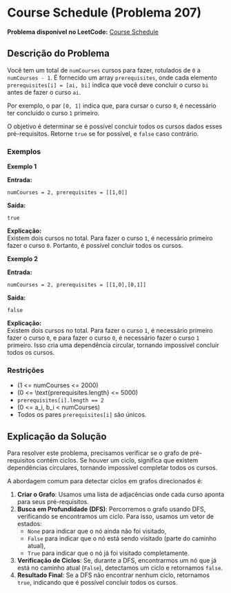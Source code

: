 # Course Schedule (Problema 207)

**Problema disponível no LeetCode:** [Course Schedule](https://leetcode.com/problems/course-schedule/)

## Descrição do Problema

Você tem um total de `numCourses` cursos para fazer, rotulados de `0` a `numCourses - 1`. É fornecido um array `prerequisites`, onde cada elemento `prerequisites[i] = [ai, bi]` indica que você deve concluir o curso `bi` antes de fazer o curso `ai`.

Por exemplo, o par `[0, 1]` indica que, para cursar o curso `0`, é necessário ter concluído o curso `1` primeiro.

O objetivo é determinar se é possível concluir todos os cursos dados esses pré-requisitos. Retorne `true` se for possível, e `false` caso contrário.

### Exemplos

**Exemplo 1**

**Entrada:**
```plaintext
numCourses = 2, prerequisites = [[1,0]]
```

**Saída:**
```plaintext
true
```

**Explicação:**  
Existem dois cursos no total. Para fazer o curso `1`, é necessário primeiro fazer o curso `0`. Portanto, é possível concluir todos os cursos.

**Exemplo 2**

**Entrada:**
```plaintext
numCourses = 2, prerequisites = [[1,0],[0,1]]
```

**Saída:**
```plaintext
false
```

**Explicação:**  
Existem dois cursos no total. Para fazer o curso `1`, é necessário primeiro fazer o curso `0`, e para fazer o curso `0`, é necessário fazer o curso `1` primeiro. Isso cria uma dependência circular, tornando impossível concluir todos os cursos.

### Restrições

- \(1 <= numCourses <= 2000\)
- \(0 <= \text{prerequisites.length} <= 5000\)
- `prerequisites[i].length == 2`
- \(0 <= a_i, b_i < numCourses\)
- Todos os pares `prerequisites[i]` são únicos.

## Explicação da Solução

Para resolver este problema, precisamos verificar se o grafo de pré-requisitos contém ciclos. Se houver um ciclo, significa que existem dependências circulares, tornando impossível completar todos os cursos.

A abordagem comum para detectar ciclos em grafos direcionados é:

1. **Criar o Grafo**: Usamos uma lista de adjacências onde cada curso aponta para seus pré-requisitos.
2. **Busca em Profundidade (DFS)**: Percorremos o grafo usando DFS, verificando se encontramos um ciclo. Para isso, usamos um vetor de estados:
   - `None` para indicar que o nó ainda não foi visitado,
   - `False` para indicar que o nó está sendo visitado (parte do caminho atual),
   - `True` para indicar que o nó já foi visitado completamente.
3. **Verificação de Ciclos**: Se, durante a DFS, encontrarmos um nó que já está no caminho atual (`False`), detectamos um ciclo e retornamos `false`.
4. **Resultado Final**: Se a DFS não encontrar nenhum ciclo, retornamos `true`, indicando que é possível concluir todos os cursos.